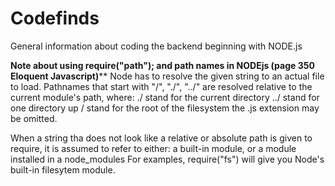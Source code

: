 # Codefinds
General information about coding the backend beginning with NODE.js

******Note about using require("path"); and path names in NODEjs (page 350 Eloquent Javascript)********
Node has to resolve the given string to an actual file to load. Pathnames that start with "/", "./", "../" are resolved relative to the current module's path, where:
./ stand for the current directory
../ stand for one directory up
/ stand for the root of the filesystem
the .js extension may be omitted.

When a string tha does not look like a relative or absolute path is given to require, it is assumed to refer to either:
a built-in module, or 
a module installed in a node_modules
For examples, require("fs") will give you Node's built-in filesytem module.

